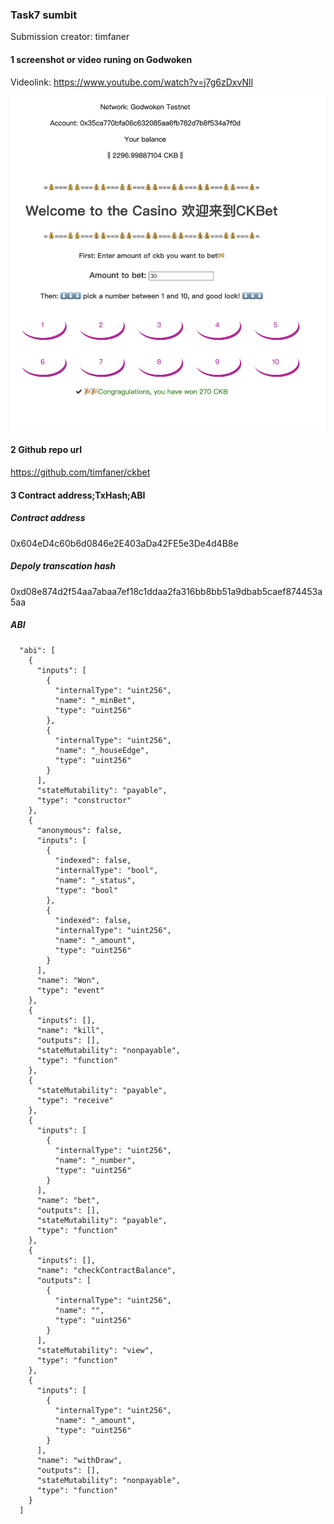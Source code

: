 ### Task7 sumbit

Submission creator: timfaner



#### 1 screenshot or video runing on Godwoken



Videolink: https://www.youtube.com/watch?v=j7g6zDxvNlI

![screenshot](screenshot.png)



#### 2 Github repo url

https://github.com/timfaner/ckbet



#### 3 Contract address;TxHash;ABI

##### Contract address

0x604eD4c60b6d0846e2E403aDa42FE5e3De4d4B8e



##### Depoly transcation hash

0xd08e874d2f54aa7abaa7ef18c1ddaa2fa316bb8bb51a9dbab5caef874453a5aa

##### ABI

```
  "abi": [
    {
      "inputs": [
        {
          "internalType": "uint256",
          "name": "_minBet",
          "type": "uint256"
        },
        {
          "internalType": "uint256",
          "name": "_houseEdge",
          "type": "uint256"
        }
      ],
      "stateMutability": "payable",
      "type": "constructor"
    },
    {
      "anonymous": false,
      "inputs": [
        {
          "indexed": false,
          "internalType": "bool",
          "name": "_status",
          "type": "bool"
        },
        {
          "indexed": false,
          "internalType": "uint256",
          "name": "_amount",
          "type": "uint256"
        }
      ],
      "name": "Won",
      "type": "event"
    },
    {
      "inputs": [],
      "name": "kill",
      "outputs": [],
      "stateMutability": "nonpayable",
      "type": "function"
    },
    {
      "stateMutability": "payable",
      "type": "receive"
    },
    {
      "inputs": [
        {
          "internalType": "uint256",
          "name": "_number",
          "type": "uint256"
        }
      ],
      "name": "bet",
      "outputs": [],
      "stateMutability": "payable",
      "type": "function"
    },
    {
      "inputs": [],
      "name": "checkContractBalance",
      "outputs": [
        {
          "internalType": "uint256",
          "name": "",
          "type": "uint256"
        }
      ],
      "stateMutability": "view",
      "type": "function"
    },
    {
      "inputs": [
        {
          "internalType": "uint256",
          "name": "_amount",
          "type": "uint256"
        }
      ],
      "name": "withDraw",
      "outputs": [],
      "stateMutability": "nonpayable",
      "type": "function"
    }
  ]
```



